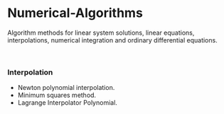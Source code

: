 # Numerical-Algorithms
 Algorithm methods for linear system solutions, linear equations, interpolations, numerical integration and ordinary differential equations.
 
 <br>
 <h3>Interpolation</h3>
 <ul>
   <li>Newton polynomial interpolation.</li>
   <li>Minimum squares method.</li>
   <li>Lagrange Interpolator Polynomial.</li>
 </ul>
